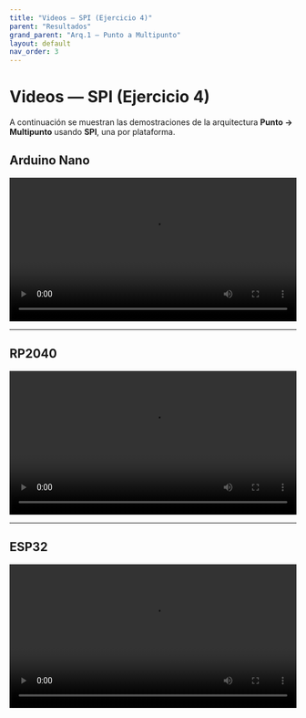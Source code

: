 ```yaml
---
title: "Videos — SPI (Ejercicio 4)"
parent: "Resultados"
grand_parent: "Arq.1 — Punto a Multipunto"
layout: default
nav_order: 3
---
```




# Videos — SPI (Ejercicio 4)

A continuación se muestran las demostraciones de la arquitectura **Punto → Multipunto** usando **SPI**, una por plataforma.

## Arduino Nano

<video controls preload="metadata" width="100%">
  <source src="{{ '/assets/video/SPI_nano_4.mp4' | relative_url }}" type="video/mp4">
  Tu navegador no soporta video HTML5. Descarga el archivo
  <a href="{{ '/assets/video/SPI_nano_4.mp4' | relative_url }}">aquí</a>.
</video>

---

## RP2040

<video controls preload="metadata" width="100%">
  <source src="/practica-1/arquitecturas/4-punto-a-multipunto/assets/video/uart/rp2040.mp4" type="video/mp4">
  Tu navegador no soporta video HTML5. Descarga el archivo
  <a href="/practica-1/arquitecturas/4-punto-a-multipunto/assets/video/uart/rp2040.mp4">aquí</a>.
</video>

---

## ESP32

<video controls preload="metadata" width="100%">
  <source src="{{ '/assets/video/SPI_esp32_4.mp4' | relative_url }}" type="video/mp4">
  Tu navegador no soporta video HTML5. Descarga el archivo
  <a href="{{ '/assets/video/SPI_esp32_4.mp4' | relative_url }}">aquí</a>.
</video>

